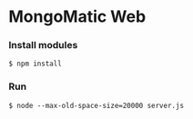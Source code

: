 # MongoMatic Web

### Install modules
```
$ npm install
```

### Run
```
$ node --max-old-space-size=20000 server.js
```